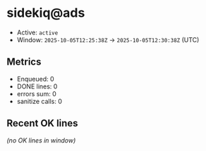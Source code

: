 # sidekiq@ads

- Active: `active`
- Window: `2025-10-05T12:25:38Z` → `2025-10-05T12:30:38Z` (UTC)

## Metrics
- Enqueued: 0
- DONE lines: 0
- errors sum: 0
- sanitize calls: 0

## Recent OK lines
_(no OK lines in window)_
